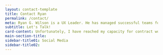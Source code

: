 ```yaml
---
layout: contact-template
title: Contact Ryan
permalink: /contact/
meta: Ryan G. Wilson is a UX Leader. He has managed successful teams for six years of his 20+ year career. Ryan holds a PhD in Human Computer Interaction, a Master of Fine Arts in Graphic Design, a Masters in HCI, and a Bachelors in Interactive Multimedia. He is a UX Generalist, excelling in leading projects, performing research, keeping documentation, visualizing complexity, working with stakeholders, running workshops, creating wireframes, building prototypes, running user tests, & shipping products. If you are looking for someone to improve the user experience of your product, let's start the conversation today.
subtitle: Let's Talk!
card-content: Unfortunately, I have reached my capacity for contract work.<br><br> If you want to reach out to me for other opportunities or talk about a mentorship, <a href="https://www.linkedin.com/in/ryangwilson/" target="_blank" rel="noreferrer" style="color:white;">please send me a direct message on LinkedIn</a>.
main-section-title:
sidebar-title01: Social Media
sidebar-title02: 
---
```

